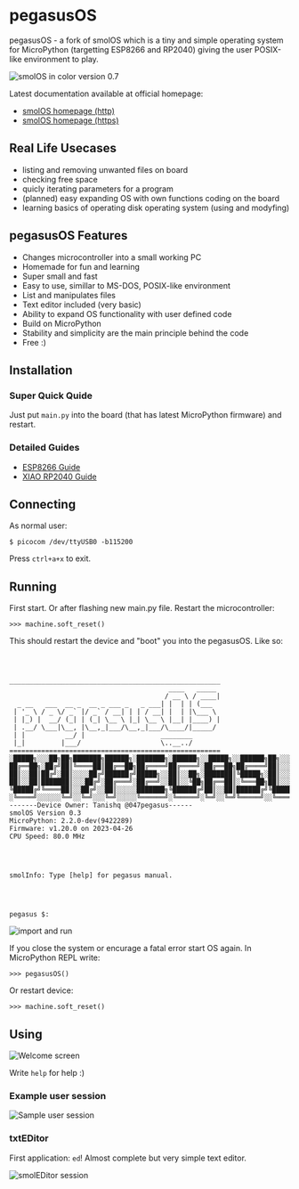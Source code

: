# pegasusOS

pegasusOS - a fork of smolOS which is a tiny and simple operating system for MicroPython (targetting ESP8266 and RP2040) giving the user POSIX-like environment to play.


![smolOS in color version 0.7](media/smolos-color.png)

Latest documentation available at official homepage:
- [smolOS homepage (http)](http://smol.p1x.in/os/)
- [smolOS homepage (https)](https://smol.p1x.in/os/)

## Real Life Usecases

* listing and removing unwanted files on board
* checking free space
* quicly iterating parameters for a program
* (planned) easy expanding OS with own functions coding on the board
* learning basics of operating disk operating system (using and modyfing)

## pegasusOS Features

* Changes microcontroller into a small working PC
* Homemade for fun and learning
* Super small and fast
* Easy to use, simillar to MS-DOS, POSIX-like environment
* List and manipulates files
* Text editor included (very basic)
* Ability to expand OS functionality with user defined code
* Build on MicroPython
* Stability and simplicity are the main principle behind the code
* Free :)

## Installation

### Super Quick Quide
Just put ```main.py``` into the board (that has latest MicroPython firmware) and restart.

### Detailed Guides
* [ESP8266 Guide](ESP8266.md)
* [XIAO RP2040 Guide](XIAO-RP2040.md)


## Connecting
As normal user:

```
$ picocom /dev/ttyUSB0 -b115200
```
Press ```ctrl+a+x``` to exit.

## Running


First start. Or after flashing new main.py file. Restart the microcontroller:
```
>>> machine.soft_reset()
```

This should restart the device and "boot" you into the pegasusOS. Like so:

```



_____________________________________________________
                                        ____   _____ 
                                       / __ \ / ____|
  _ __   ___  __ _  __ _ ___ _   _ ___| |  | | (___  
 | '_ \ / _ \/ _` |/ _` / __| | | / __| |  | |\___ \ 
 | |_) |  __/ (_| | (_| \__ \ |_| \__ \ |__| |____) |
 | .__/ \___|\__, |\__,_|___/\__,_|___/\____/|_____/ 
 | |          __/ |                   ________               
 |_|         |___/                    \..__../                               
=====================================================
░█████╗░░░██╗██╗███████╗██████╗░███████╗░██████╗░░█████╗░░██████╗██╗░░░██╗░██████╗
██╔══██╗░██╔╝██║╚════██║██╔══██╗██╔════╝██╔════╝░██╔══██╗██╔════╝██║░░░██║██╔════╝
██║░░██║██╔╝░██║░░░░██╔╝██████╔╝█████╗░░██║░░██╗░███████║╚█████╗░██║░░░██║╚█████╗░
██║░░██║███████║░░░██╔╝░██╔═══╝░██╔══╝░░██║░░╚██╗██╔══██║░╚═══██╗██║░░░██║░╚═══██╗
╚█████╔╝╚════██║░░██╔╝░░██║░░░░░███████╗╚██████╔╝██║░░██║██████╔╝╚██████╔╝██████╔╝
░╚════╝░░░░░░╚═╝░░╚═╝░░░╚═╝░░░░░╚══════╝░╚═════╝░╚═╝░░╚═╝╚═════╝░░╚═════╝░╚═════╝░
-------Device Owner: Tanishq @047pegasus------
smolOS Version 0.3
MicroPython: 2.2.0-dev(9422289)
Firmware: v1.20.0 on 2023-04-26
CPU Speed: 80.0 MHz




smolInfo: Type [help] for pegasus manual.




pegasus $:
```


![import and run](media/reset.png)

If you close the system or encurage a fatal error start OS again. In MicroPython REPL write:
```
>>> pegasusOS()
```

Or restart device:
```
>>> machine.soft_reset()
```

## Using
![Welcome screen](media/smolos.png)

Write `help` for help :)

### Example user session
![Sample user session](media/commands.png)

### txtEDitor
First application: `ed`! Almost complete but very simple text editor.

![smolEDitor session](media/smoleditor.png)
